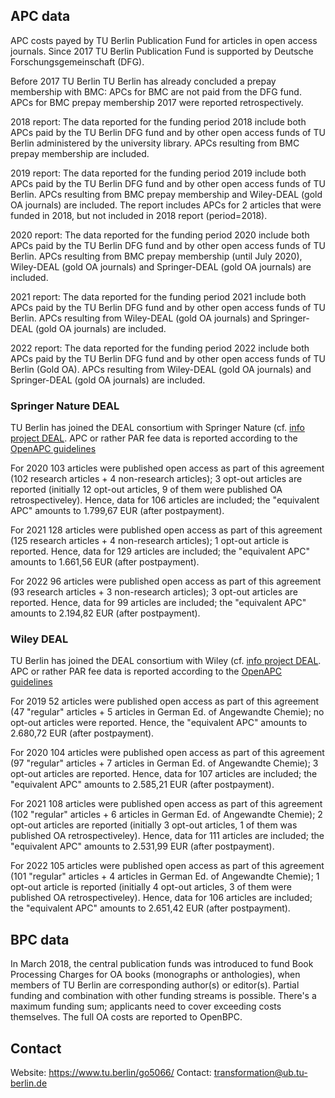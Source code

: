 ## APC data

APC costs payed by TU Berlin Publication Fund for articles in open access journals. Since 2017 TU Berlin Publication Fund is supported by Deutsche Forschungsgemeinschaft (DFG). 

Before 2017 TU Berlin  TU Berlin has already concluded a prepay membership with BMC: APCs for BMC are not paid from the DFG fund. APCs for BMC prepay membership 2017 were reported retrospectively.

2018 report: The data reported for the funding period 2018 include both APCs paid by the TU Berlin DFG fund and by other open access funds of TU Berlin administered by the university library. APCs resulting from BMC prepay membership are included. 

2019 report: The data reported for the funding period 2019 include both APCs paid by the TU Berlin DFG fund and by other open access funds of TU Berlin. APCs resulting from BMC prepay membership and Wiley-DEAL (gold OA journals) are included. The report includes APCs for 2 articles that were funded in 2018, but not included in 2018 report (period=2018).

2020 report: The data reported for the funding period 2020 include both APCs paid by the TU Berlin DFG fund and by other open access funds of TU Berlin. APCs resulting from BMC prepay membership (until July 2020), Wiley-DEAL (gold OA journals) and Springer-DEAL (gold OA journals) are included.

2021 report: The data reported for the funding period 2021 include both APCs paid by the TU Berlin DFG fund and by other open access funds of TU Berlin. APCs resulting from Wiley-DEAL (gold OA journals) and Springer-DEAL (gold OA journals) are included.

2022 report: The data reported for the funding period 2022 include both APCs paid by the TU Berlin DFG fund and by other open access funds of TU Berlin (Gold OA). APCs resulting from Wiley-DEAL (gold OA journals) and Springer-DEAL (gold OA journals) are included.


### Springer Nature DEAL

TU Berlin has joined the DEAL consortium with Springer Nature (cf. [info project DEAL](https://www.projekt-deal.de/springer-nature-contract/). APC or rather PAR fee data is reported according to the [OpenAPC guidelines](https://github.com/OpenAPC/openapc-de/wiki/Handreichung-Dateneingabe-Transformationsvertr%C3%A4ge-%28DEAL-Wiley-und--Springer-Nature%29-ab-Berichtsjahr-2020)

For 2020 103 articles were published open access as part of this agreement (102 research articles + 4 non-research articles); 3 opt-out articles are reported (initially 12 opt-out articles, 9 of them were published OA retrospectiveley). Hence, data for 106 articles are included; the "equivalent APC" amounts to 1.799,67 EUR (after postpayment).

For 2021 128 articles were published open access as part of this agreement (125 research articles + 4 non-research articles); 1 opt-out article is reported. Hence, data for 129 articles are included; the "equivalent APC" amounts to 1.661,56 EUR (after postpayment).

For 2022 96 articles were published open access as part of this agreement (93 research articles + 3 non-research articles); 3 opt-out articles are reported. Hence, data for 99 articles are included; the "equivalent APC" amounts to 2.194,82 EUR (after postpayment).

### Wiley DEAL

TU Berlin has joined the DEAL consortium with Wiley (cf. [info project DEAL](https://www.projekt-deal.de/wiley-contract/). APC or rather PAR fee data is reported according to the [OpenAPC guidelines](https://github.com/OpenAPC/openapc-de/wiki/Handreichung-Dateneingabe-Transformationsvertr%C3%A4ge-%28DEAL-Wiley-und--Springer-Nature%29-ab-Berichtsjahr-2020)

For 2019 52 articles were published open access as part of this agreement (47 "regular" articles + 5 articles in German Ed. of Angewandte Chemie); no opt-out articles were reported. Hence, the "equivalent APC" amounts to 2.680,72 EUR (after postpayment).

For 2020 104 articles were published open access as part of this agreement (97 "regular" articles + 7 articles in German Ed. of Angewandte Chemie); 3 opt-out articles are reported. Hence, data for 107 articles are included; the "equivalent APC" amounts to 2.585,21 EUR (after postpayment).

For 2021 108 articles were published open access as part of this agreement (102 "regular" articles + 6 articles in German Ed. of Angewandte Chemie); 2 opt-out articles are reported (initially 3 opt-out articles, 1 of them was published OA retrospectiveley). Hence, data for 111 articles are included; the "equivalent APC" amounts to 2.531,99 EUR (after postpayment).

For 2022 105 articles were published open access as part of this agreement (101 "regular" articles + 4 articles in German Ed. of Angewandte Chemie); 1 opt-out article is reported (initially 4 opt-out articles, 3 of them were published OA retrospectiveley). Hence, data for 106 articles are included; the "equivalent APC" amounts to 2.651,42 EUR (after postpayment).



## BPC data

In March 2018, the central publication funds was introduced to fund Book Processing Charges for OA books (monographs or anthologies), when members of TU Berlin are corresponding author(s) or editor(s). Partial funding and combination with other funding streams is possible. There's a maximum funding sum; applicants need to cover exceeding costs themselves. The full OA costs are reported to OpenBPC.


## Contact

Website: https://www.tu.berlin/go5066/
Contact: transformation@ub.tu-berlin.de 
